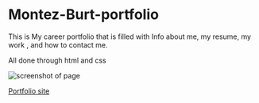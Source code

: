 # Montez-Burt-portfolio
This is My career portfolio that is filled with Info about me, my resume, my work , and how to contact me.

All done through html and css

<img src="./Screenshot 2022-05-14 041324.jpg" alt="screenshot of page"></img>

<a href="file:///C:/Users/Griff/projects/Montez-Burt-profilio/index.html#contact-me">Portfolio site</a>